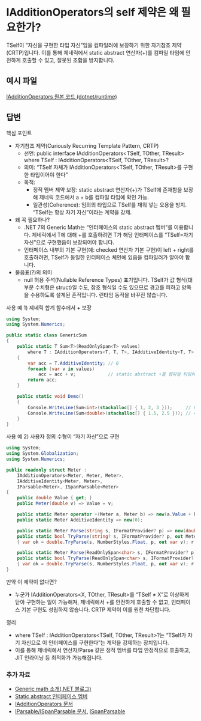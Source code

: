 # IAdditionOperators의 self 제약은 왜 필요한가?

TSelf이 “자신을 구현한 타입 자신”임을 컴파일러에 보장하기 위한 자기참조 제약(CRTP)입니다. 이를 통해 제네릭에서 static abstract 연산자(+)를 컴파일 타임에 안전하게 호출할 수 있고, 잘못된 조합을 방지합니다.

## 예시 파일

[IAdditionOperators 원본 코드 (dotnet/runtime)](https://github.com/dotnet/runtime/blob/main/src/libraries/System.Runtime/src/System/Numerics/IAdditionOperators.cs)

## 답변

핵심 포인트
- 자기참조 제약(Curiously Recurring Template Pattern, CRTP)
  - 선언: public interface IAdditionOperators<TSelf, TOther, TResult> where TSelf : IAdditionOperators<TSelf, TOther, TResult>?
  - 의미: “TSelf 자체가 IAdditionOperators<TSelf, TOther, TResult>를 구현한 타입이어야 한다”
  - 목적:
    - 정적 멤버 제약 보장: static abstract 연산자(+)가 TSelf에 존재함을 보장해 제네릭 코드에서 a + b를 컴파일 타임에 확인 가능.
    - 일관성(Coherence): 임의의 타입으로 TSelf를 채워 넣는 오용을 방지. “TSelf는 항상 자기 자신”이라는 계약을 강제.
- 왜 꼭 필요하나?
  - .NET 7의 Generic Math는 “인터페이스의 static abstract 멤버”를 이용합니다. 제네릭에서 T에 대해 +를 호출하려면 T가 해당 인터페이스를 “TSelf=자기 자신”으로 구현했음이 보장되어야 합니다.
  - 인터페이스 내부의 기본 구현(예: checked 연산자 기본 구현)이 left + right를 호출하려면, TSelf가 동일한 인터페이스 체인에 있음을 컴파일러가 알아야 합니다.
- 물음표(?)의 의미
  - null 허용 주석(Nullable Reference Types) 표기입니다. TSelf가 값 형식(대부분 수치형은 struct)일 수도, 참조 형식일 수도 있으므로 경고를 피하고 양쪽을 수용하도록 설계된 흔적입니다. 런타임 동작을 바꾸진 않습니다.

사용 예 1) 제네릭 합계 함수에서 + 보장
````csharp
using System;
using System.Numerics;

public static class GenericSum
{
    public static T Sum<T>(ReadOnlySpan<T> values)
        where T : IAdditionOperators<T, T, T>, IAdditiveIdentity<T, T>
    {
        var acc = T.AdditiveIdentity; // 0
        foreach (var v in values)
            acc = acc + v;            // static abstract +를 컴파일 타임에 호출
        return acc;
    }

    public static void Demo()
    {
        Console.WriteLine(Sum<int>(stackalloc[] { 1, 2, 3 }));     // 6
        Console.WriteLine(Sum<double>(stackalloc[] { 1.5, 2.5 })); // 4
    }
}
````

사용 예 2) 사용자 정의 수형이 “자기 자신”으로 구현
````csharp
using System;
using System.Globalization;
using System.Numerics;

public readonly struct Meter :
    IAdditionOperators<Meter, Meter, Meter>,
    IAdditiveIdentity<Meter, Meter>,
    IParsable<Meter>, ISpanParsable<Meter>
{
    public double Value { get; }
    public Meter(double v) => Value = v;

    public static Meter operator +(Meter a, Meter b) => new(a.Value + b.Value);
    public static Meter AdditiveIdentity => new(0);

    public static Meter Parse(string s, IFormatProvider? p) => new(double.Parse(s, p));
    public static bool TryParse(string? s, IFormatProvider? p, out Meter r)
    { var ok = double.TryParse(s, NumberStyles.Float, p, out var v); r = ok ? new(v) : default; return ok; }

    public static Meter Parse(ReadOnlySpan<char> s, IFormatProvider? p) => new(double.Parse(s, p));
    public static bool TryParse(ReadOnlySpan<char> s, IFormatProvider? p, out Meter r)
    { var ok = double.TryParse(s, NumberStyles.Float, p, out var v); r = ok ? new(v) : default; return ok; }
}
````

만약 이 제약이 없다면?
- 누군가 IAdditionOperators<X, TOther, TResult>를 “TSelf ≠ X”로 이상하게 닫아 구현하는 일이 가능해져, 제네릭에서 +를 안전하게 호출할 수 없고, 인터페이스 기본 구현도 성립하지 않습니다. CRTP 제약이 이를 원천 차단합니다.

정리
- where TSelf : IAdditionOperators<TSelf, TOther, TResult>?는 “TSelf가 자기 자신으로 이 인터페이스를 구현한다”는 계약을 강제하는 장치입니다.
- 이를 통해 제네릭에서 연산자/Parse 같은 정적 멤버를 타입 안정적으로 호출하고, JIT 인라이닝 등 최적화가 가능해집니다.

### 추가 자료

- [Generic math 소개(.NET 블로그)](https://devblogs.microsoft.com/dotnet/introducing-generic-math/)
- [Static abstract 인터페이스 멤버](https://learn.microsoft.com/dotnet/csharp/language-reference/proposals/csharp-11.0/static-abstracts-in-interfaces)
- [IAdditionOperators 문서](https://learn.microsoft.com/dotnet/api/system.numerics.iadditionoperators-3)
- [IParsable/ISpanParsable 문서](https://learn.microsoft.com/dotnet/api/system.iparsable-1), [ISpanParsable](https://learn.microsoft.com/dotnet/api/system.ispanparsable-1)